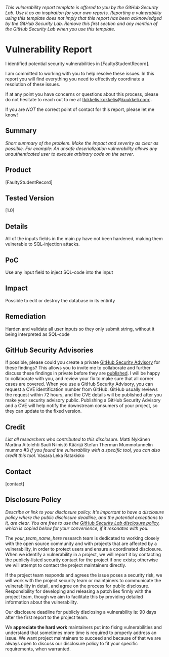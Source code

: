 *This vulnerability report template is offered to you by the GitHub Security Lab. Use it as an inspiration for your own reports. Reporting a vulnerability using this template does not imply that this report has been acknowledged by the GitHub Security Lab. Remove this first section and any mention of the GitHub Security Lab when you use this template.* 

# Vulnerability Report

I identified potential security vulnerabilities in [FaultyStudentRecord].

I am committed to working with you to help resolve these issues. In this report you will find everything you need to effectively coordinate a resolution of these issues.

If at any point you have concerns or questions about this process, please do not hesitate to reach out to me at [kikkelis.kokkelis@kuukkeli.com].

If you are _NOT_ the correct point of contact for this report, please let me know!

## Summary

*Short summary of the problem. Make the impact and severity as clear as possible. For example: An unsafe deserialization vulnerability allows any unauthenticated user to execute arbitrary code on the server.*

## Product

[FaultyStudentRecord]

## Tested Version

[1.0]

## Details

All of the inputs fields in the main.py have not been hardened, making them vulnerable to SQL-injection attacks.

## PoC

Use any input field to inject SQL-code into the input

## Impact

Possible to edit or destroy the database in its entirity

## Remediation

Harden and validate all user inputs so they only submit string, without it being interpreted as SQL-code

## GitHub Security Advisories

If possible, please could you create a private [GitHub Security Advisory](https://help.github.com/en/github/managing-security-vulnerabilities/creating-a-security-advisory) for these findings? This allows you to invite me to collaborate and further discuss these findings in private before they are [published](https://help.github.com/en/github/managing-security-vulnerabilities/publishing-a-security-advisory). I will be happy to collaborate with you, and review your fix to make sure that all corner cases are covered. 
When you use a GitHub Security Advisory, you can request a CVE identification number from GitHub. GitHub usually reviews the request within 72 hours, and the CVE details will be published after you make your security advisory public. Publishing a GitHub Security Advisory and a CVE will help notify the downstream consumers of your project, so they can update to the fixed version.

## Credit

*List all researchers who contributed to this disclosure.*
Matti Nykänen
Martina Aitolehti
Sauli Niinistö
Käärijä
Stefan Therman
Mummotunnelin mummo #3
*If you found the vulnerability with a specific tool, you can also credit this tool.*
Vasara
Leka
Ratakisko

## Contact

[contact]

## Disclosure Policy

*Describe or link to your disclosure policy. It's important to have a disclosure policy where the public disclosure deadline, and the potential exceptions to it, are clear. You are free to use the [GitHub Security Lab disclosure policy](https://securitylab.github.com/advisories/#policy), which is copied below for your convenience, if it resonates with you.*

The *your_team_name_here* research team is dedicated to working closely with the open source community and with projects that are affected by a vulnerability, in order to protect users and ensure a coordinated disclosure. When we identify a vulnerability in a project, we will report it by contacting the publicly-listed security contact for the project if one exists; otherwise we will attempt to contact the project maintainers directly.

If the project team responds and agrees the issue poses a security risk, we will work with the project security team or maintainers to communicate the vulnerability in detail, and agree on the process for public disclosure. Responsibility for developing and releasing a patch lies firmly with the project team, though we aim to facilitate this by providing detailed information about the vulnerability.

Our disclosure deadline for publicly disclosing a vulnerability is: 90 days after the first report to the project team.

We **appreciate the hard work** maintainers put into fixing vulnerabilities and understand that sometimes more time is required to properly address an issue. We want project maintainers to succeed and because of that we are always open to discuss our disclosure policy to fit your specific requirements, when warranted.
